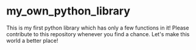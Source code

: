 # my_own_python_library
This is my first python library which has only a few functions in it! Please contribute to this repository whenever you find a chance. Let's make this world a better place!
